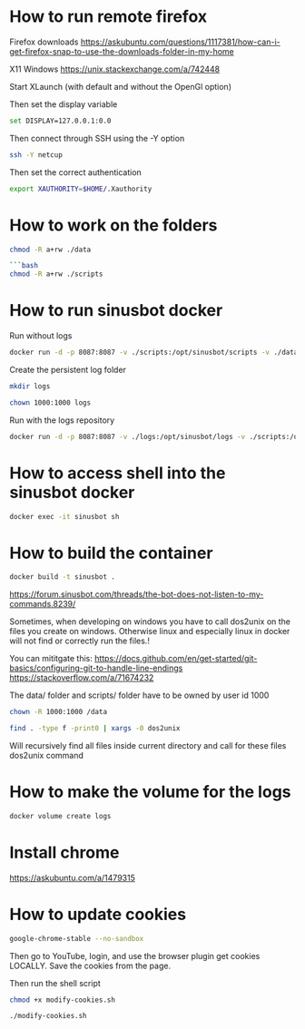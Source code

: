 
# How to run remote firefox
Firefox downloads
https://askubuntu.com/questions/1117381/how-can-i-get-firefox-snap-to-use-the-downloads-folder-in-my-home

X11 Windows
https://unix.stackexchange.com/a/742448

Start XLaunch (with default and without the OpenGl option)

Then set the display variable
```bash
set DISPLAY=127.0.0.1:0.0
```

Then connect through SSH using the -Y option
```bash
ssh -Y netcup
```

Then set the correct authentication
```bash
export XAUTHORITY=$HOME/.Xauthority 
```

# How to work on the folders
```bash
chmod -R a+rw ./data

```bash
chmod -R a+rw ./scripts
```


# How to run sinusbot docker
Run without logs
```bash
docker run -d -p 8087:8087 -v ./scripts:/opt/sinusbot/scripts -v ./data:/opt/sinusbot/data -v ./yt-dlp-files:/opt/sinusbot/yt-dlp-files:ro --name sinusbot sinusbot
```

Create the persistent log folder
```bash
mkdir logs
```

```bash
chown 1000:1000 logs
```

Run with the logs repository
```bash
docker run -d -p 8087:8087 -v ./logs:/opt/sinusbot/logs -v ./scripts:/opt/sinusbot/scripts -v ./data:/opt/sinusbot/data -v ./yt-dlp-files:/opt/sinusbot/yt-dlp-files:ro --name sinusbot sinusbot
```

# How to access shell into the sinusbot docker
```bash
docker exec -it sinusbot sh
```

# How to build the container
```bash
docker build -t sinusbot .
```

https://forum.sinusbot.com/threads/the-bot-does-not-listen-to-my-commands.8239/

Sometimes, when developing on windows you have to call dos2unix on the files you create on windows. Otherwise linux
and especially linux in docker will not find or correctly run the files.!

You can mititgate this:
https://docs.github.com/en/get-started/git-basics/configuring-git-to-handle-line-endings
https://stackoverflow.com/a/71674232

The data/ folder and scripts/ folder have to be owned by user id 1000
```bash
chown -R 1000:1000 /data
```

```bash
find . -type f -print0 | xargs -0 dos2unix
```
Will recursively find all files inside current directory and call for these files dos2unix command

# How to make the volume for the logs

```bash
docker volume create logs
```

# Install chrome
https://askubuntu.com/a/1479315

# How to update cookies
```bash
google-chrome-stable --no-sandbox
```

Then go to YouTube, login, and use the browser plugin get cookies LOCALLY.
Save the cookies from the page.

Then run the shell script
```bash
chmod +x modify-cookies.sh
```
```bash
./modify-cookies.sh
```